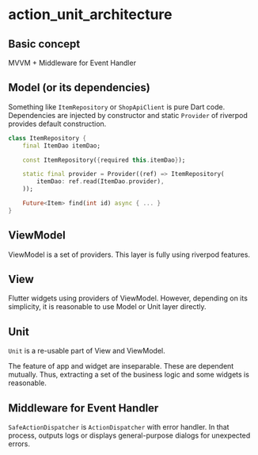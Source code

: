 # action_unit_architecture

## Basic concept

MVVM + Middleware for Event Handler

## Model (or its dependencies)

Something like `ItemRepository` or `ShopApiClient` is pure Dart code.
Dependencies are injected by constructor and static `Provider` of riverpod
provides default construction.

```dart
class ItemRepository {
    final ItemDao itemDao;

    const ItemRepository({required this.itemDao});

    static final provider = Provider((ref) => ItemRepository(
        itemDao: ref.read(ItemDao.provider),
    ));

    Future<Item> find(int id) async { ... }
}
```

## ViewModel

ViewModel is a set of providers.
This layer is fully using riverpod features.

## View

Flutter widgets using providers of ViewModel.
However, depending on its simplicity, it is reasonable to use Model or Unit layer directly.

## Unit

`Unit` is a re-usable part of View and ViewModel.

The feature of app and widget are inseparable.
These are dependent mutually.
Thus, extracting a set of the business logic and some widgets is reasonable.

## Middleware for Event Handler

`SafeActionDispatcher` is `ActionDispatcher` with error handler.
In that process, outputs logs or displays general-purpose dialogs
for unexpected errors.
